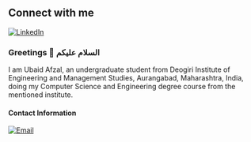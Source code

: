## Connect with me
[![LinkedIn](https://img.shields.io/badge/LinkedIn-Connect-blue?style=for-the-badge&logo=linkedin&logoColor=white)](https://www.linkedin.com/in/ubaid-afzal-2917b8238)


### Greetings 👋 السلام عليكم 

I am Ubaid Afzal, an undergraduate student from Deogiri Institute of Engineering and Management Studies, Aurangabad, Maharashtra, India, doing my Computer Science and Engineering degree course from the mentioned institute.
<br>

#### Contact Information
[![Email](https://img.shields.io/badge/gmail-Contact-blue?style=for-the-badge&logo=mail.ru)](mailto:ubaidafzal339@gmail.com)
